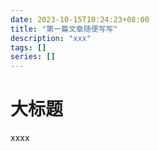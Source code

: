 ```yaml
---
date: 2023-10-15T10:24:23+08:00
title: "第一篇文章随便写写"
description: "xxx"
tags: []
series: []
---
```


# 大标题

xxxx